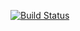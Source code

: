 [![Build Status](https://dev.azure.com/ShakeelahamedShoukathali/test/_apis/build/status/shakeelahamed-fujitsu.gitrepository1?branchName=master)](https://dev.azure.com/ShakeelahamedShoukathali/test/_build/latest?definitionId=1&branchName=master)
